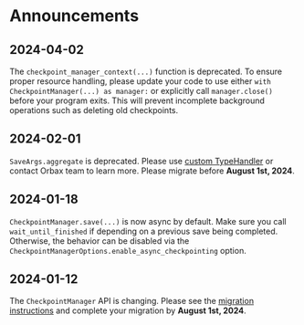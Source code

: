# Announcements

## 2024-04-02
The `checkpoint_manager_context(...)` function is deprecated. To ensure proper 
resource handling, please update your code to use either 
`with CheckpointManager(...) as manager:` or explicitly call `manager.close()` 
before your program exits. This will prevent incomplete background operations 
such as deleting old checkpoints.

## 2024-02-01
`SaveArgs.aggregate` is deprecated. Please use
 [custom TypeHandler](https://orbax.readthedocs.io/en/latest/custom_handlers.html#typehandler)
  or contact Orbax team to learn more. Please migrate before **August 1st, 2024**.

## 2024-01-18
`CheckpointManager.save(...)` is now async by default. Make sure you call
 `wait_until_finished` if depending on a previous save being completed.
Otherwise, the behavior can be disabled via the
`CheckpointManagerOptions.enable_async_checkpointing` option.


## 2024-01-12
The `CheckpointManager` API is changing. Please see the
[migration instructions](https://orbax.readthedocs.io/en/latest/orbax_checkpoint_101.html)
and complete your migration by **August 1st, 2024**.

